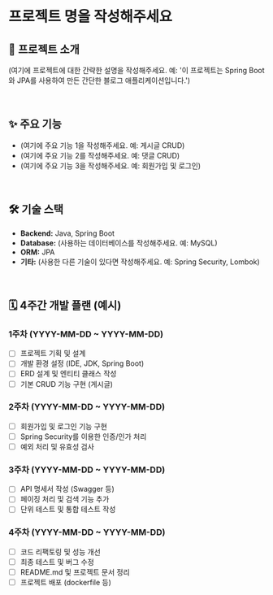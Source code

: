 # 프로젝트 명을 작성해주세요

## 📝 프로젝트 소개

(여기에 프로젝트에 대한 간략한 설명을 작성해주세요. 예: '이 프로젝트는 Spring Boot와 JPA를 사용하여 만든 간단한 블로그 애플리케이션입니다.')

<br>

## ✨ 주요 기능

* (여기에 주요 기능 1을 작성해주세요. 예: 게시글 CRUD)
* (여기에 주요 기능 2를 작성해주세요. 예: 댓글 CRUD)
* (여기에 주요 기능 3을 작성해주세요. 예: 회원가입 및 로그인)

<br>

## 🛠️ 기술 스택

* **Backend:** Java, Spring Boot
* **Database:** (사용하는 데이터베이스를 작성해주세요. 예: MySQL)
* **ORM:** JPA
* **기타:** (사용한 다른 기술이 있다면 작성해주세요. 예: Spring Security, Lombok)

<br>

## 🗓️ 4주간 개발 플랜 (예시)

### 1주차 (YYYY-MM-DD ~ YYYY-MM-DD)

* [ ] 프로젝트 기획 및 설계
* [ ] 개발 환경 설정 (IDE, JDK, Spring Boot)
* [ ] ERD 설계 및 엔티티 클래스 작성
* [ ] 기본 CRUD 기능 구현 (게시글)

### 2주차 (YYYY-MM-DD ~ YYYY-MM-DD)

* [ ] 회원가입 및 로그인 기능 구현
* [ ] Spring Security를 이용한 인증/인가 처리
* [ ] 예외 처리 및 유효성 검사

### 3주차 (YYYY-MM-DD ~ YYYY-MM-DD)

* [ ] API 명세서 작성 (Swagger 등)
* [ ] 페이징 처리 및 검색 기능 추가
* [ ] 단위 테스트 및 통합 테스트 작성

### 4주차 (YYYY-MM-DD ~ YYYY-MM-DD)

* [ ] 코드 리팩토링 및 성능 개선
* [ ] 최종 테스트 및 버그 수정
* [ ] README.md 및 프로젝트 문서 정리
* [ ] 프로젝트 배포 (dockerfile 등)
